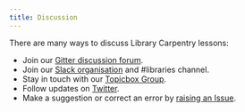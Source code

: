 ```yaml
---
title: Discussion
---
```


There are many ways to discuss Library Carpentry lessons:

- Join our [Gitter discussion forum](https://gitter.im/LibraryCarpentry/).
- Join our [Slack organisation](https://slack-invite.carpentries.org/) and #libraries channel.
- Stay in touch with our [Topicbox Group](https://carpentries.topicbox.com/groups/discuss-library-carpentry).
- Follow updates on [Twitter](https://twitter.com/LibCarpentry).
- Make a suggestion or correct an error by [raising an Issue](https://github.com/LibraryCarpentry/lc-data-intro/issues).


